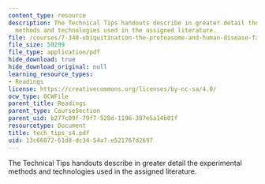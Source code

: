```yaml
---
content_type: resource
description: The Technical Tips handouts describe in greater detail the experimental
  methods and technologies used in the assigned literature.
file: /courses/7-340-ubiquitination-the-proteasome-and-human-disease-fall-2004/13c6607261d8dc3454a7e521767d2697_tech_tips_s4.pdf
file_size: 59299
file_type: application/pdf
hide_download: true
hide_download_original: null
learning_resource_types:
- Readings
license: https://creativecommons.org/licenses/by-nc-sa/4.0/
ocw_type: OCWFile
parent_title: Readings
parent_type: CourseSection
parent_uid: b277c09f-79f7-528d-1196-387e5a14b01f
resourcetype: Document
title: tech_tips_s4.pdf
uid: 13c66072-61d8-dc34-54a7-e521767d2697
---
```

The Technical Tips handouts describe in greater detail the experimental methods and technologies used in the assigned literature.